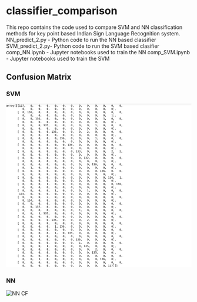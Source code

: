 # classifier_comparison

This repo contains the code used to compare SVM and NN classification methods for key point based Indian Sign Language Recognition system.
NN_predict_2.py - Python code to run the NN based classifier
SVM_predict_2.py- Python code to run the SVM based clasifier
comp_NN.ipynb   - Jupyter notebooks used to train the NN
comp_SVM.ipynb  - Jupyter notebooks used to train the SVM


## Confusion Matrix
### SVM
![SVM CF](https://github.com/Chamodya-ka/classifier_comparison/blob/master/models/SVM/SVM_II.png)

### NN
![NN CF](https://github.com/Chamodya-ka/classifier_comparison/blob/master/models/NN/NN_II.png)
